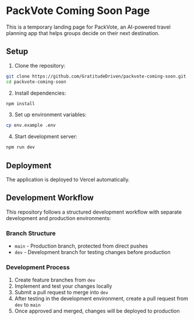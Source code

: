 # PackVote Coming Soon Page

This is a temporary landing page for PackVote, an AI-powered travel planning app that helps groups decide on their next destination.

## Setup

1. Clone the repository:
```bash
git clone https://github.com/GratitudeDriven/packvote-coming-soon.git
cd packvote-coming-soon
```

2. Install dependencies:
```bash
npm install
```

3. Set up environment variables:
```bash
cp env.example .env
```

4. Start development server:
```bash
npm run dev
```

## Deployment

The application is deployed to Vercel automatically.

## Development Workflow

This repository follows a structured development workflow with separate development and production environments:

### Branch Structure
- `main` - Production branch, protected from direct pushes
- `dev` - Development branch for testing changes before production

### Development Process
1. Create feature branches from `dev`
2. Implement and test your changes locally
3. Submit a pull request to merge into `dev`
4. After testing in the development environment, create a pull request from `dev` to `main`
5. Once approved and merged, changes will be deployed to production
